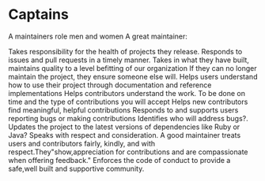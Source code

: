# Captains
A maintainers role men and women 
A great maintainer:

Takes responsibility for the health of projects they release.
Responds to issues and pull requests in a timely manner.
Takes in what they have built, maintains quality to a level befitting of our organization
If they can no longer maintain the project, they ensure someone else will.
Helps users understand how to use their project through documentation and reference implementations
Helps contributors understand the work. To be done on time and the type of contributions you will accept
Helps new contributors find meaningful, helpful contributions
Responds to and supports users reporting bugs or making contributions
Identifies who will address bugs?.
Updates the project to the latest versions of dependencies like Ruby or Java?
Speaks with respect and consideration.
A good maintainer treats users and contributors fairly, kindly, and with respect.They"show,appreciation for contributions and are compassionate when offering feedback."
Enforces the code of conduct to provide a safe,well built and supportive community.
